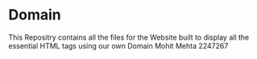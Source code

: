 # Domain
This Repositry contains all the files for the Website built to display all the essential HTML tags using our own Domain
Mohit Mehta 2247267
